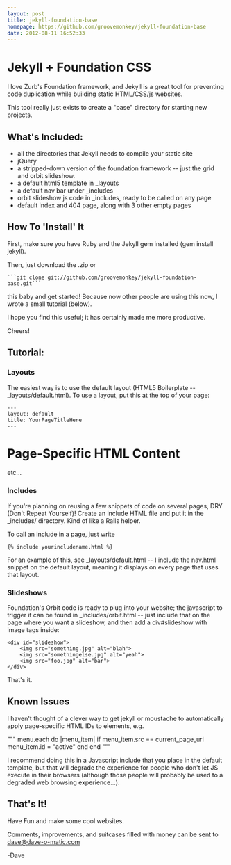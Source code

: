 ```yaml
---
layout: post
title: jekyll-foundation-base
homepage: https://github.com/groovemonkey/jekyll-foundation-base
date: 2012-08-11 16:52:33
---
```

# Jekyll + Foundation CSS #

I love Zurb's Foundation framework, and Jekyll is a great tool for preventing code duplication while building static HTML/CSS/js websites.

This tool really just exists to create a "base" directory for starting new projects.

## What's Included: ##
* all the directories that Jekyll needs to compile your static site
* jQuery
* a stripped-down version of the foundation framework -- just the grid and orbit slideshow.
* a default html5 template in _layouts
* a default nav bar under _includes
* orbit slideshow js code in _includes, ready to be called on any page
* default index and 404 page, along with 3 other empty pages


## How To 'Install' It ##

First, make sure you have Ruby and the Jekyll gem installed (gem install jekyll).

Then, just download the .zip or

	```git clone git://github.com/groovemonkey/jekyll-foundation-base.git```

this baby and get started! Because now other people are using this now, I wrote a small tutorial (below).

I hope you find this useful; it has certainly made me more productive.

Cheers!



## Tutorial: ##


### Layouts ###

The easiest way is to use the default layout (HTML5 Boilerplate -- _layouts/default.html). To use a layout, put this at the top of your page:

    ---
    layout: default
    title: YourPageTitleHere
    ---

<h1>Page-Specific HTML Content</h1>
<p>etc...</p>



### Includes ###

If you're planning on reusing a few snippets of code on several pages, DRY (Don't Repeat Yourself)! Create an include HTML file and put it in the _includes/ directory. Kind of like a Rails helper.

To call an include in a page, just write

    {% include yourincludename.html %}


For an example of this, see _layouts/default.html -- I include the nav.html snippet on the default layout, meaning it displays on every page that uses that layout.


### Slideshows ###

Foundation's Orbit code is ready to plug into your website; the javascript to trigger it can be found in _includes/orbit.html -- just include that on the page where you want a slideshow, and then add a div#slideshow with image tags inside:

    <div id="slideshow">
    	<img src="something.jpg" alt="blah">
    	<img src="somethingelse.jpg" alt="yeah">
    	<img src="foo.jpg" alt="bar">
    </div>

That's it.


## Known Issues ##

I haven't thought of a clever way to get jekyll or moustache to automatically apply page-specific HTML IDs to elements, e.g.

"""
menu.each do |menu_item| 
	if menu_item.src == current_page_url
		menu_item.id = "active"
	end
end
"""

I recommend doing this in a Javascript include that you place in the default template, but that will degrade the experience for people who don't let JS execute in their browsers (although those people will probably be used to a degraded web browsing experience...).




## That's It! ##

Have Fun and make some cool websites.

Comments, improvements, and suitcases filled with money can be sent to dave@dave-o-matic.com


-Dave
